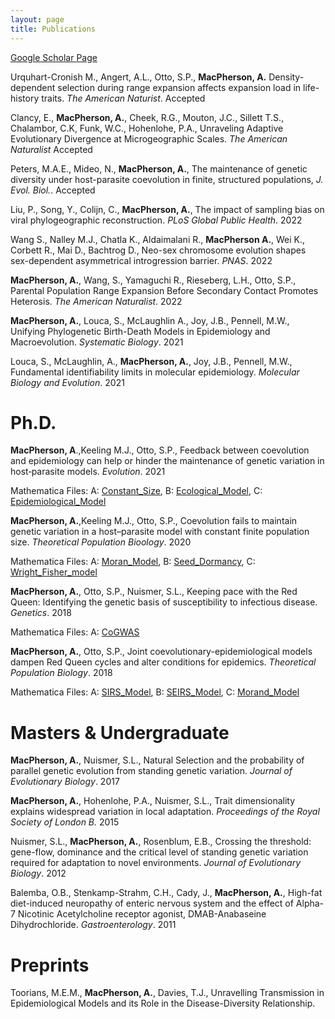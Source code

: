 ```yaml
---
layout: page
title: Publications
---
```


[Google Scholar Page](https://scholar.google.ca/citations?user=U18mYXQAAAAJ&hl=en "Google Scholar") 

Urquhart-Cronish M., Angert, A.L., Otto, S.P., **MacPherson, A.** Density-dependent selection during range expansion affects expansion load in life-history traits. *The American Naturist*. Accepted

Clancy, E., **MacPherson, A.**, Cheek, R.G., Mouton, J.C., Sillett T.S., Chalambor, C.K, Funk, W.C., Hohenlohe, P.A., Unraveling Adaptive Evolutionary Divergence at Microgeographic Scales. *The American Naturalist* Accepted

Peters, M.A.E., Mideo, N., **MacPherson, A.**, The maintenance of genetic diversity under host-parasite coevolution in finite, structured populations, *J. Evol. Biol.*. Accepted

Liu, P., Song, Y., Colijn, C., **MacPherson, A.**, The impact of sampling bias on viral phylogeographic
reconstruction. *PLoS Global Public Health*. 2022

Wang S., Nalley M.J., Chatla K., Aldaimalani R., **MacPherson A.**, Wei K., Corbett R., Mai D., Bachtrog D., Neo-sex chromosome evolution shapes sex-dependent asymmetrical introgression barrier. *PNAS*. 2022

**MacPherson, A.**, Wang, S., Yamaguchi R., Rieseberg, L.H., Otto, S.P., Parental Population Range Expansion Before Secondary Contact Promotes Heterosis. *The American Naturalist*. 2022

**MacPherson, A.**, Louca, S., McLaughlin A., Joy, J.B., Pennell, M.W., Unifying Phylogenetic Birth-Death Models in Epidemiology and Macroevolution. *Systematic Biology*. 2021

Louca, S., McLaughlin, A., **MacPherson, A.**, Joy, J.B., Pennell, M.W., Fundamental identifiability limits in molecular epidemiology. *Molecular Biology and Evolution*. 2021

# Ph.D.

**MacPherson, A**.,Keeling M.J., Otto, S.P., Feedback between coevolution and epidemiology can help or hinder the maintenance of genetic variation in host‐parasite models. *Evolution*. 2021

Mathematica Files: A: [Constant_Size](MathematicaFiles/Constant_8_10.nb), B: [Ecological_Model](./MathematicaFiles/EcologicalModel_8_10.nb), C: [Epidemiological_Model](./MathematicaFiles/EpidemiologicalModel_8_10.nb)

**MacPherson, A.**,Keeling M.J., Otto, S.P., Coevolution fails to maintain genetic variation in a host–parasite model with constant finite population size. *Theoretical Population Bioology*. 2020

Mathematica Files: A: [Moran_Model](./MathematicaFiles/MoranModel.nb), B: [Seed_Dormancy](./MathematicaFiles/SeedDormancy.nb), C: [Wright_Fisher_model](./MathematicaFiles/WrightFisherModel.nb)

**MacPherson, A.**, Otto, S.P., Nuismer, S.L., Keeping pace with the Red Queen: Identifying the genetic basis of susceptibility to infectious disease. *Genetics*. 2018

Mathematica Files: A: [CoGWAS](./MathematicaFiles/CoGWAS_Supplement.nb)

**MacPherson, A.**, Otto, S.P., Joint coevolutionary-epidemiological models dampen Red Queen cycles and alter conditions for epidemics. *Theoretical Population Biology*. 2018

Mathematica Files: A: [SIRS_Model](./MathematicaFiles/SIRS_Model.nb), B: [SEIRS_Model](./MathematicaFiles/SEIRS_Model.nb), C: [Morand_Model](./MathematicaFiles/Morand_Model_and_Selection.nb)

# Masters & Undergraduate

**MacPherson, A.**, Nuismer, S.L., Natural Selection and the probability of parallel genetic evolution from standing genetic variation. *Journal of Evolutionary Biology*. 2017

**MacPherson, A.**, Hohenlohe, P.A., Nuismer, S.L., Trait dimensionality explains widespread variation in local adaptation. *Proceedings of the Royal Society of London B.* 2015

Nuismer, S.L., **MacPherson, A.**, Rosenblum, E.B., Crossing the threshold: gene-flow, dominance and the critical level of standing genetic variation required for adaptation to novel environments. *Journal of Evolutionary Biology*. 2012

Balemba, O.B., Stenkamp-Strahm, C.H., Cady, J., **MacPherson, A.**, High-fat diet-induced neuropathy of enteric nervous system and the effect of Alpha-7 Nicotinic Acetylcholine receptor agonist, DMAB-Anabaseine Dihydrochloride. *Gastroenterology*. 2011

# Preprints

Toorians, M.E.M., **MacPherson, A.**, Davies, T.J., Unravelling Transmission in Epidemiological Models and its Role in the Disease-Diversity Relationship. 
